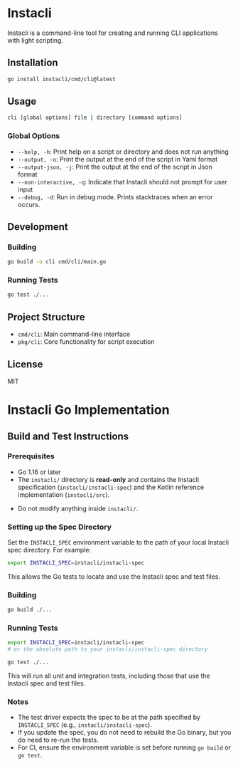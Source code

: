 # Instacli

Instacli is a command-line tool for creating and running CLI applications with light scripting.

## Installation

```bash
go install instacli/cmd/cli@latest
```

## Usage

```bash
cli [global options] file | directory [command options]
```

### Global Options

- `--help, -h`: Print help on a script or directory and does not run anything
- `--output, -o`: Print the output at the end of the script in Yaml format
- `--output-json, -j`: Print the output at the end of the script in Json format
- `--non-interactive, -q`: Indicate that Instacli should not prompt for user input
- `--debug, -d`: Run in debug mode. Prints stacktraces when an error occurs.

## Development

### Building

```bash
go build -o cli cmd/cli/main.go
```

### Running Tests

```bash
go test ./...
```

## Project Structure

- `cmd/cli`: Main command-line interface
- `pkg/cli`: Core functionality for script execution

## License

MIT

# Instacli Go Implementation

## Build and Test Instructions

### Prerequisites
- Go 1.16 or later
- The `instacli/` directory is **read-only** and contains the Instacli specification (`instacli/instacli-spec`) and the Kotlin reference implementation (`instacli/src`).
+ Do not modify anything inside `instacli/`.

### Setting up the Spec Directory

Set the `INSTACLI_SPEC` environment variable to the path of your local Instacli spec directory. For example:

```sh
export INSTACLI_SPEC=instacli/instacli-spec
```

This allows the Go tests to locate and use the Instacli spec and test files.

### Building

```sh
go build ./...
```

### Running Tests

```sh
export INSTACLI_SPEC=instacli/instacli-spec
# or the absolute path to your instacli/instacli-spec directory

go test ./...
```

This will run all unit and integration tests, including those that use the Instacli spec and test files.

### Notes
- The test driver expects the spec to be at the path specified by `INSTACLI_SPEC` (e.g., `instacli/instacli-spec`).
- If you update the spec, you do not need to rebuild the Go binary, but you do need to re-run the tests.
- For CI, ensure the environment variable is set before running `go build` or `go test`. 